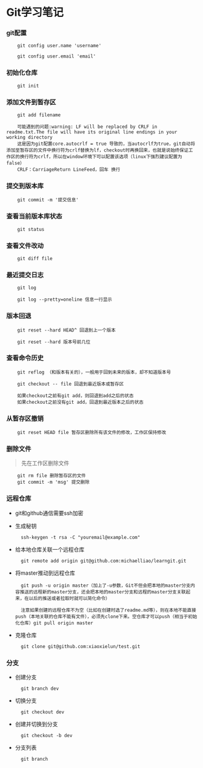 # Git学习笔记
### git配置
        git config user.name 'username'
        
        git config user.email 'email'
### 初始化仓库
        git init
### 添加文件到暂存区
        git add filename

        可能遇到的问题:warning: LF will be replaced by CRLF in readme.txt.The file will have its original line endings in your working directory  
        这是因为git配置core.autocrlf = true 导致的，当autocrlf为true，git自动将添加至暂存区的文件中换行符为crlf替换为lf，checkout时再换回来，也就是说始终保证工作区的换行符为crlf，所以在window环境下可以配置该选项（linux下强烈建议配置为false）  
        CRLF：CarriageReturn LineFeed，回车 换行
### 提交到版本库
        git commit -m '提交信息'
### 查看当前版本库状态
        git status
### 查看文件改动
        git diff file
### 最近提交日志
        git log

        git log --pretty=oneline 信息一行显示
### 版本回退
        git reset --hard HEAD^ 回退到上一个版本

        git reset --hard 版本号前几位
### 查看命令历史
        git reflog （和版本有关的），一般用于回到未来的版本，却不知道版本号

        git checkout -- file 回退到最近版本或暂存区
        
        如果checkout之前有git add，则回退到add之后的状态
        如果checkout之前没有git add，回退到最近版本之后的状态
### 从暂存区撤销
        git reset HEAD file 暂存区删除所有该文件的修改，工作区保持修改
### 删除文件
>先在工作区删除文件

        git rm file 删除暂存区的文件
        git commit -m 'msg' 提交删除
### 远程仓库
* git和github通信需要ssh加密
* 生成秘钥
        
        ssh-keygen -t rsa -C "youremail@example.com"
* 给本地仓库关联一个远程仓库
        
        git remote add origin git@github.com:michaelliao/learngit.git
* 将master推动到远程仓库
        
        git push -u origin master（加上了-u参数，Git不但会把本地的master分支内容推送的远程新的master分支，还会把本地的master分支和远程的master分支关联起来，在以后的推送或者拉取时就可以简化命令）
        
        注意如果创建的远程仓库不为空（比如在创建时选了readme.md等），则在本地不能直接push（本地关联的仓库不能有文件），必须先clone下来。空仓库才可以push（相当于初始化仓库）git pull origin master     
* 克隆仓库
        
        git clone git@github.com:xiaoxielun/test.git

### 分支
* 创建分支
        
        git branch dev
* 切换分支
        
        git checkout dev
* 创建并切换到分支
        
        git checkout -b dev
* 分支列表
        
        git branch